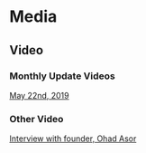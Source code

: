 # Media

## Video
### Monthly Update Videos
[May 22nd, 2019](https://www.youtube.com/watch?v=W0WhSrEqE7g)

### Other Video
[Interview with founder, Ohad Asor](https://www.youtube.com/watch?v=zFmaX-oumNw)
